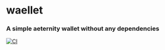 # waellet

### A simple aeternity wallet without any dependencies ###

[![CI](http://github.com/myotp/waellet/actions/workflows/ci.yml/badge.svg)](http://github.com/myotp/waellet/actions/workflows/ci.yml)
